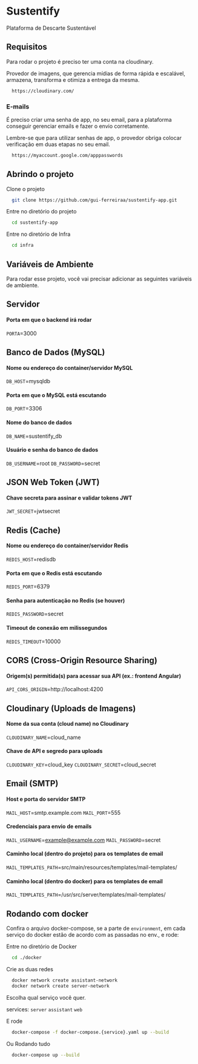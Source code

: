 # Sustentify

Plataforma de Descarte Sustentável

## Requisitos

Para rodar o projeto é preciso ter uma conta na cloudinary.

Provedor de imagens, que gerencia mídias de forma rápida e escalável, armazena, transforma e otimiza a entrega da mesma.

```bash
  https://cloudinary.com/
```
    
### E-mails

É preciso criar uma senha de app, no seu email, para a plataforma conseguir gerenciar emails e fazer o envio corretamente.

Lembre-se que para utilizar senhas de app, o provedor obriga colocar verificação em duas etapas no seu email.

```bash
  https://myaccount.google.com/apppasswords
```
    
## Abrindo o projeto

Clone o projeto

```bash
  git clone https://github.com/gui-ferreiraa/sustentify-app.git
```

Entre no diretório do projeto

```bash
  cd sustentify-app
```

Entre no diretório de Infra

```bash
  cd infra
```

## Variáveis de Ambiente

Para rodar esse projeto, você vai precisar adicionar as seguintes variáveis de ambiente.

## Servidor

#### Porta em que o backend irá rodar
`PORTA`=3000

## Banco de Dados (MySQL)

#### Nome ou endereço do container/servidor MySQL
`DB_HOST`=mysqldb

#### Porta em que o MySQL está escutando
`DB_PORT`=3306

#### Nome do banco de dados
`DB_NAME`=sustentify_db

#### Usuário e senha do banco de dados
`DB_USERNAME`=root
`DB_PASSWORD`=secret

## JSON Web Token (JWT)

#### Chave secreta para assinar e validar tokens JWT
`JWT_SECRET`=jwtsecret

## Redis (Cache)

#### Nome ou endereço do container/servidor Redis
`REDIS_HOST`=redisdb

#### Porta em que o Redis está escutando
`REDIS_PORT`=6379

#### Senha para autenticação no Redis (se houver)
`REDIS_PASSWORD`=secret

#### Timeout de conexão em milissegundos
`REDIS_TIMEOUT`=10000

## CORS (Cross-Origin Resource Sharing)

#### Origem(s) permitida(s) para acessar sua API (ex.: frontend Angular)
`API_CORS_ORIGIN`=http://localhost:4200

## Cloudinary (Uploads de Imagens)

#### Nome da sua conta (cloud name) no Cloudinary
`CLOUDINARY_NAME`=cloud_name

#### Chave de API e segredo para uploads
`CLOUDINARY_KEY`=cloud_key
`CLOUDINARY_SECRET`=cloud_secret

## Email (SMTP)

#### Host e porta do servidor SMTP
`MAIL_HOST`=smtp.example.com
`MAIL_PORT`=555

#### Credenciais para envio de emails
`MAIL_USERNAME`=example@example.com
`MAIL_PASSWORD`=secret

#### Caminho local (dentro do projeto) para os templates de email
`MAIL_TEMPLATES_PATH`=src/main/resources/templates/mail-templates/

#### Caminho local (dentro do docker) para os templates de email
`MAIL_TEMPLATES_PATH`=/usr/src/server/templates/mail-templates/

## Rodando com docker

Confira o arquivo docker-compose, se a parte de `environment`, em cada serviço do docker estão de acordo com as passadas no env., e rode:

Entre no diretório de Docker

```bash
  cd ./docker
```

Crie as duas redes

```bash
  docker network create assistant-network
  docker network create server-network
```

Escolha qual serviço você quer.

services:
`server`
`assistant`
`web`

E rode
```bash
  docker-compose -f docker-compose.{service}.yaml up --build
```

Ou Rodando tudo
```bash
  docker-compose up --build
```
